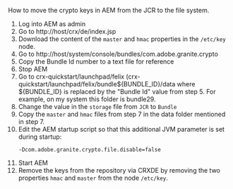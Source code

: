 How to move the crypto keys in AEM from the JCR to the file system.

1. Log into AEM as admin
2. Go to http://host/crx/de/index.jsp
3. Download the content of the ```master``` and ```hmac``` properties in the ```/etc/key``` node.
4. Go to http://host/system/console/bundles/com.adobe.granite.crypto 
5. Copy the Bundle Id number to a text file for reference
6. Stop AEM
7. Go to crx-quickstart/launchpad/felix (crx-quickstart/launchpad/felix/bundle${BUNDLE_ID}/data where ${BUNDLE_ID} is replaced by the "Bundle Id" value from step 5.
For example, on my system this folder is bundle29.
8. Change the value in the ```storage``` file from ```JCR``` to ```Bundle```
9. Copy the ```master``` and ```hmac``` files from step 7 in the data folder mentioned in step 7.
10. Edit the AEM startup script so that this additional JVM parameter is set during startup:
    ```
    -Dcom.adobe.granite.crypto.file.disable=false
    ```
12. Start AEM
13. Remove the keys from the repository via CRXDE by removing the two properties ```hmac``` and ```master``` from the node ```/etc/key```.
